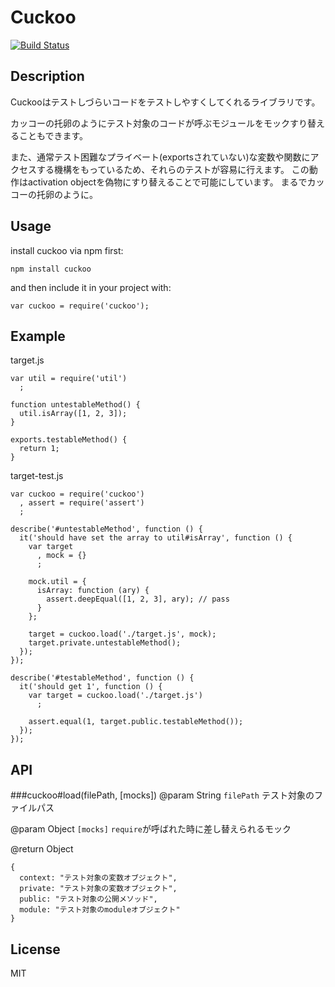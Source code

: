 Cuckoo
=====

[![Build Status](https://travis-ci.org/nazomikan/Cuckoo.png?branch=master)](https://travis-ci.org/nazomikan/Cuckoo)

## Description
Cuckooはテストしづらいコードをテストしやすくしてくれるライブラリです。

カッコーの托卵のようにテスト対象のコードが呼ぶモジュールをモックすり替えることもできます。

また、通常テスト困難なプライベート(exportsされていない)な変数や関数にアクセスする機構をもっているため、それらのテストが容易に行えます。 この動作はactivation objectを偽物にすり替えることで可能にしています。 まるでカッコーの托卵のように。

## Usage
install cuckoo via npm first:

    npm install cuckoo

and then include it in your project with:

    var cuckoo = require('cuckoo');

## Example
target.js

    var util = require('util')
      ;

    function untestableMethod() {
      util.isArray([1, 2, 3]);
    }

    exports.testableMethod() {
      return 1;
    }

target-test.js

    var cuckoo = require('cuckoo')
      , assert = require('assert')
      ;

    describe('#untestableMethod', function () {
      it('should have set the array to util#isArray', function () {
        var target
          , mock = {}
          ;

        mock.util = {
          isArray: function (ary) {
            assert.deepEqual([1, 2, 3], ary); // pass
          }
        };

        target = cuckoo.load('./target.js', mock);
        target.private.untestableMethod();
      });
    });

    describe('#testableMethod', function () {
      it('should get 1', function () {
        var target = cuckoo.load('./target.js')
          ;

        assert.equal(1, target.public.testableMethod());
      });
    });

## API
###cuckoo#load(filePath, [mocks])
@param String `filePath` テスト対象のファイルパス

@param Object `[mocks]` `require`が呼ばれた時に差し替えられるモック

@return Object

    {
      context: "テスト対象の変数オブジェクト",
      private: "テスト対象の変数オブジェクト",
      public: "テスト対象の公開メソッド",
      module: "テスト対象のmoduleオブジェクト"
    }

## License
MIT
